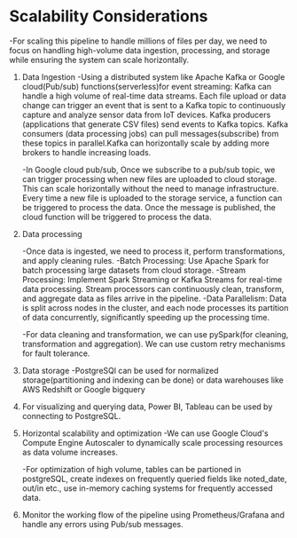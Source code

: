 # Scalability Considerations

-For scaling this pipeline to handle millions of files per day, we need to focus on handling high-volume data ingestion, processing, and storage while ensuring the system can scale horizontally.

1. Data Ingestion
    -Using a distributed system like Apache Kafka or Google cloud(Pub/sub) functions(serverless)for event streaming:
    Kafka can handle a high volume of real-time data streams. Each file upload or data change can
    trigger an event that is sent to a Kafka topic to continuously capture and analyze sensor data from IoT devices. Kafka producers (applications that generate CSV files) send events to Kafka topics. Kafka consumers (data processing jobs) can pull messages(subscribe) from these topics in parallel.Kafka can horizontally scale by adding more brokers to handle increasing loads.

    -In Google cloud pub/sub, Once we subscribe to a pub/sub topic, we can trigger processing when new files are uploaded to cloud storage. This can scale horizontally without the need to manage infrastructure. Every time a new file is uploaded to the storage service, a function can be triggered to process the data. Once the message is published, the cloud function will be triggered to process the data.

2. Data processing

    -Once data is ingested, we need to process it, perform transformations, and apply cleaning rules.
        -Batch Processing:
        Use Apache Spark for batch processing large datasets from cloud storage.
        -Stream Processing:
        Implement Spark Streaming or Kafka Streams for real-time data processing.
        Stream processors can continuously clean, transform, and aggregate data as files arrive in the pipeline.
        -Data Parallelism: Data is split across nodes in the cluster, and each node processes its partition of data concurrently, significantly speeding up the processing time.

    -For data cleaning and transformation, we can use pySpark(for cleaning, transformation and aggregation). We can use custom retry mechanisms for fault tolerance.

3. Data storage
    -PostgreSQl can be used for normalized storage(partitioning and indexing can be done) or data warehouses like AWS Redshift or Google bigquery 

4. For visualizing and querying data, Power BI, Tableau can be used by connecting to PostgreSQL.

5. Horizontal scalability and optimization
    -We can use Google Cloud's Compute Engine Autoscaler to dynamically scale processing resources as data volume increases.

    -For optimization of high volume, tables can be partioned in postgreSQL, create indexes on frequently queried fields like noted_date, out/in etc., use in-memory caching systems for frequently accessed data.

6. Monitor the working flow of the pipeline using Prometheus/Grafana and handle any errors using Pub/sub messages.
